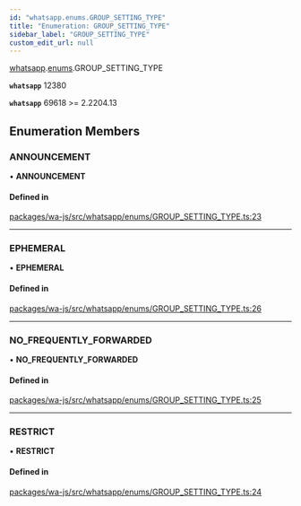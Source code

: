 ```yaml
---
id: "whatsapp.enums.GROUP_SETTING_TYPE"
title: "Enumeration: GROUP_SETTING_TYPE"
sidebar_label: "GROUP_SETTING_TYPE"
custom_edit_url: null
---
```


[whatsapp](../namespaces/whatsapp.md).[enums](../namespaces/whatsapp.enums.md).GROUP_SETTING_TYPE

**`whatsapp`** 12380

**`whatsapp`** 69618 >= 2.2204.13

## Enumeration Members

### ANNOUNCEMENT

• **ANNOUNCEMENT**

#### Defined in

[packages/wa-js/src/whatsapp/enums/GROUP_SETTING_TYPE.ts:23](https://github.com/wppconnect-team/wa-js/blob/main/src/whatsapp/enums/GROUP_SETTING_TYPE.ts#L23)

___

### EPHEMERAL

• **EPHEMERAL**

#### Defined in

[packages/wa-js/src/whatsapp/enums/GROUP_SETTING_TYPE.ts:26](https://github.com/wppconnect-team/wa-js/blob/main/src/whatsapp/enums/GROUP_SETTING_TYPE.ts#L26)

___

### NO\_FREQUENTLY\_FORWARDED

• **NO\_FREQUENTLY\_FORWARDED**

#### Defined in

[packages/wa-js/src/whatsapp/enums/GROUP_SETTING_TYPE.ts:25](https://github.com/wppconnect-team/wa-js/blob/main/src/whatsapp/enums/GROUP_SETTING_TYPE.ts#L25)

___

### RESTRICT

• **RESTRICT**

#### Defined in

[packages/wa-js/src/whatsapp/enums/GROUP_SETTING_TYPE.ts:24](https://github.com/wppconnect-team/wa-js/blob/main/src/whatsapp/enums/GROUP_SETTING_TYPE.ts#L24)
